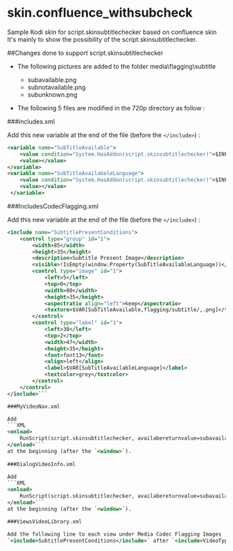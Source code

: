 skin.confluence_withsubcheck
============================
Sample Kodi skin for script.skinsubtitlechecker based on confluence skin
It's mainly to show the possibility of the script.skinsubtitlechecker.

##Changes done to support script.skinsubtitlechecker

* The following pictures are added to the folder media\flagging\subtitle  
	- subavailable.png  
	- subnotavailable.png  
	- subunknown.png  

* The following 5 files are modified in the 720p directory as follow :

###includes.xml

Add this new variable at the end of the file (before the `</include>`) :  
```XML
<variable name="SubTitleAvailable">
    <value condition="System.HasAddon(script.skinsubtitlechecker)">$INFO[window.Property(SubTitleAvailable)]</value>
    <value></value>
</variable>
<variable name="SubTitleAvailabeleLanguage">
    <value condition="System.HasAddon(script.skinsubtitlechecker)">$INFO[window.Property(SubTitleAvailabeleLanguage)]</value>
    <value></value>
 </variable>
```

###IncludesCodecFlagging.xml

Add this new variable at the end of the file (before the `</include>`) :  
```XML
<include name="SubtitlePresentConditions">
    <control type="group" id="1">
        <width>85</width>
        <height>35</height>
        <description>Subtitle Present Image</description>
        <visible>!IsEmpty(window.Property(SubTitleAvailableLanguage))</visible>
        <control type="image" id="1">
            <left>5</left>
            <top>0</top>
            <width>80</width>
            <height>35</height>
            <aspectratio align="left">keep</aspectratio>
		    <texture>$VAR[SubTitleAvailable,flagging/subtitle/,.png]</texture>
        </control>
        <control type="label" id="1">
		    <left>38</left>
		    <top>2</top>
		    <width>47</width>
		    <height>35</height>
		    <font>font13</font>
		    <align>left</align>
		    <label>$VAR[SubTitleAvailableLanguage]</label>
		    <textcolor>grey</textcolor>
        </control>
    </control>
</include>```  

###MyVideoNav.xml

Add  
```XML
<onload>
    RunScript(script.skinsubtitlechecker, availabereturnvalue=subavailable&notavailablereturnvalue=subnotavailable&searchreturnvalue=subunknown&backend=True)
</onload>```  
at the beginning (after the `<window>`).
	
###DialogVideoInfo.xml

Add  
```XML
<onload>
    RunScript(script.skinsubtitlechecker, availabereturnvalue=subavailable&notavailablereturnvalue=subnotavailable&searchreturnvalue=subunknown&year=$INFO[ListItem.Year]&season=$INFO[ListItem.Season]&episode=$INFO[ListItem.Episode]&tvshow=$INFO[ListItem.TVShowTitle]&originaltitle=$INFO[ListItem.OriginalTitle]&title=$INFO[ListItem.Title]&filename=$INFO[ListItem.FileName])
</onload>```  
at the beginning (after the `<window>`).

###ViewsVideoLibrary.xml

Add the following line to each view under Media Codec Flagging Images
`<include>SubtitlePresentConditions</include>` after `<include>VideoTypeHackFlaggingConditions</include>`

